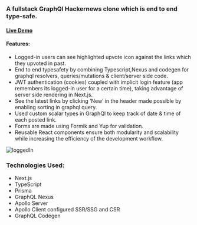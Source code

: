 ### A fullstack GraphQl Hackernews clone which is end to end type-safe. 

#### [Live Demo](https://hackernews-eta.vercel.app)

#### Features:

- Logged-in users can see highlighted upvote icon against the links which they upvoted in past.
- End to end typesafety by combining Typescript,Nexus and codegen for graphql resolvers, queries/mutations & client/server side code.
- JWT authentication (cookies) coupled with implicit login feature (app remembers its logged-in user for a certain time), taking advantage of server side rendering in Next.js.
- See the latest links by clicking ‘New’ in the header made possible by enabling sorting in graphql query.
- Used custom scalar types in GraphQl to keep track of date & time of each posted link.
- Forms are made using Formik and Yup for validation.
- Reusable React components ensure both modularity and scalability while increasing the efficiency of the development workflow.

![loggedIn](https://user-images.githubusercontent.com/97174641/179411485-58b881ba-0e01-462f-94e7-4eb1145c95a3.png)


### Technologies Used:

- Next.js
- TypeScript
- Prisma
- GraphQL Nexus
- Apollo Server
- Apollo Client configured SSR/SSG and CSR
- GraphQL Codegen
